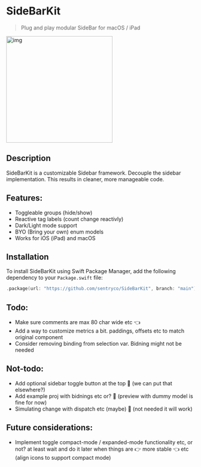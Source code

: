 # SideBarKit

> Plug and play modular SideBar for macOS / iPad

<img width="284" alt="img" src="https://s11.gifyu.com/images/SO1fC.gif">

## Description

SideBarKit is a customizable Sidebar framework. Decouple the sidebar implementation. This results in cleaner, more manageable code.

## Features:
- Toggleable groups (hide/show)
- Reactive tag labels (count change reactivly)
- Dark/Light mode support
- BYO (Bring your own) enum models
- Works for iOS (iPad) and macOS

## Installation

To install SideBarKit using Swift Package Manager, add the following dependency to your `Package.swift` file:
```swift
.package(url: "https://github.com/sentryco/SideBarKit", branch: "main")
```

## Todo:
- Make sure comments are max 80 char wide etc 👈
- Add a way to customize metrics a bit. paddings, offsets etc to match original component 
- Consider removing binding from selection var. Bidning might not be needed  

## Not-todo:
- Add optional sidebar toggle button at the top 🚫 (we can put that elsewhere?)
- Add example proj with bidnings etc or? 🚫 (preview with dummy model is fine for now)
- Simulating change with dispatch etc (maybe) 🚫 (not needed it will work)

## Future considerations:
- Implement toggle compact-mode / expanded-mode functionality etc, or not? at least wait and do it later when things are 👉 more stable 👈 etc (align icons to support compact mode)
